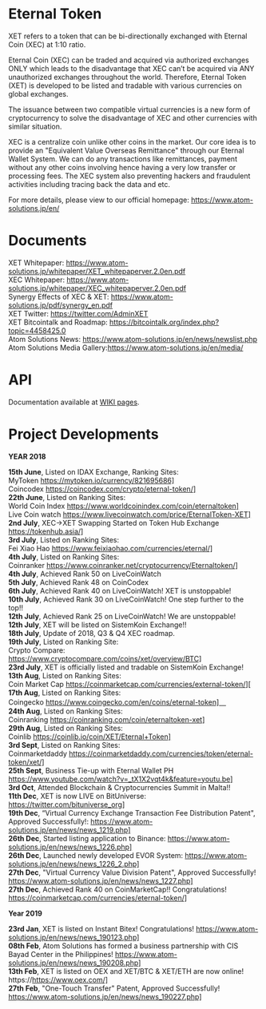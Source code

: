 # Eternal Token

XET refers to a token that can be bi-directionally exchanged with Eternal Coin (XEC) at 1:10 ratio.

Eternal Coin (XEC) can be traded and acquired via authorized exchanges ONLY which leads to the disadvantage that XEC can’t be acquired via ANY unauthorized exchanges throughout the world.
Therefore, Eternal Token (XET) is developed to be listed and tradable with various currencies on global exchanges.

The issuance between two compatible virtual currencies is a new form of cryptocurrency to solve the disadvantage of XEC and other currencies with similar situation.

XEC is a centralize coin unlike other coins in the market. Our core idea is to provide an "Equivalent Value Overseas Remittance" through our Eternal Wallet System. We can do any transactions like remittances, payment without any other coins involving hence having a very low transfer or processing fees. The XEC system also preventing hackers and fraudulent activities including tracing back the data and etc.

For more details, please view to our official homepage: https://www.atom-solutions.jp/en/

# Documents
XET Whitepaper: https://www.atom-solutions.jp/whitepaper/XET_whitepaperver.2.0en.pdf<br/>
XEC Whitepaper: https://www.atom-solutions.jp/whitepaper/XEC_whitepaperver.2.0en.pdf<br/>
Synergy Effects of XEC & XET: https://www.atom-solutions.jp/pdf/synergy_en.pdf<br/>
XET Twitter: https://twitter.com/AdminXET<br/>
XET Bitcointalk and Roadmap: https://bitcointalk.org/index.php?topic=4458425.0<br/>
Atom Solutions News: https://www.atom-solutions.jp/en/news/newslist.php<br/>
Atom Solutions Media Gallery:https://www.atom-solutions.jp/en/media/<br/>

# API

Documentation available at [WIKI pages](https://github.com/atom-solutions/EternalToken/wiki/EternalToken-API).

# Project Developments

**YEAR 2018** <br/>

**15th June**, Listed on IDAX Exchange, Ranking Sites:<br/>
MyToken https://mytoken.io/currency/821695686] <br/>
Coincodex https://coincodex.com/crypto/eternal-token/]<br/>
**22th June**, Listed on Ranking Sites: <br/>
World Coin Index https://www.worldcoinindex.com/coin/eternaltoken]<br/>
Live Coin watch https://www.livecoinwatch.com/price/EternalToken-XET]<br/>
**2nd July**, XEC→XET Swapping Started on Token Hub Exchange https://tokenhub.asia/]<br/>
**3rd July**, Listed on Ranking Sites: <br/>
Fei Xiao Hao https://www.feixiaohao.com/currencies/eternal/]<br/>
**4th July**, Listed on Ranking Sites: <br/>
Coinranker https://www.coinranker.net/cryptocurrency/Eternaltoken/]<br/>
**4th July**, Achieved Rank 50 on LiveCoinWatch<br/>
**5th July**, Achieved Rank 48 on CoinCodex<br/>
**6th July**, Achieved Rank 40 on LiveCoinWatch! XET is unstoppable!<br/>
**10th July**, Achieved Rank 30 on LiveCoinWatch! One step further to the top!!<br/>
**12th July**, Achieved Rank 25 on LiveCoinWatch! We are unstoppable! <br/>
**12th July**, XET will be listed on SistemKoin Exchange!! <br/>
**18th July**, Update of 2018, Q3 & Q4 XEC roadmap. <br/>
**19th July**, Listed on Ranking Site:<br/>
Crypto Compare: https://www.cryptocompare.com/coins/xet/overview/BTC]<br/>
**23rd July**, XET is officially listed and tradable on SistemKoin Exchange!<br/>
**13th Aug**, Listed on Ranking Sites:<br/> 
Coin Market Cap https://coinmarketcap.com/currencies/external-token/][<br/>
**17th Aug**, Listed on Ranking Sites: <br/>
Coingecko https://www.coingecko.com/en/coins/eternal-token]　<br/>
**24th Aug**, Listed on Ranking Sites:<br/>
Coinranking https://coinranking.com/coin/eternaltoken-xet]<br/>
**29th Aug**, Listed on Ranking Sites: <br/>
Coinlib https://coinlib.io/coin/XET/Eternal+Token]<br/>
**3rd Sept**, Listed on Ranking Sites: <br/>
Coinmarketdaddy https://coinmarketdaddy.com/currencies/token/eternal-token/xet/]<br/>
**25th Sept**, Business Tie-up with Eternal Wallet PH https://www.youtube.com/watch?v=_tX1X2vqt4k&feature=youtu.be]<br/>
**3rd Oct**, Attended Blockchain & Cryptocurrencies Summit in Malta!!<br/>
**11th Dec**, XET is now LIVE on BitUniverse: https://twitter.com/bituniverse_org]<br/>
**19th Dec**, “Virtual Currency Exchange Transaction Fee Distribution Patent", Approved Successfully!: https://www.atom-solutions.jp/en/news/news_1219.php]<br/>
**26th Dec**, Started listing application to Binance: https://www.atom-solutions.jp/en/news/news_1226.php]<br/>
**26th Dec**, Launched newly developed EVOR System: https://www.atom-solutions.jp/en/news/news_1226_2.php]<br/>
**27th Dec**, "Virtual Currency Value Division Patent", Approved Successfully! https://www.atom-solutions.jp/en/news/news_1227.php]<br/>
**27th Dec**, Achieved Rank 40 on CoinMarketCap!! Congratulations! https://coinmarketcap.com/currencies/eternal-token/]<br/>

**Year 2019**<br/>

**23rd Jan**, XET is listed on Instant Bitex! Congratulations! https://www.atom-solutions.jp/en/news/news_190123.php]<br/>
**08th Feb**, Atom Solutions has formed a business partnership with CIS Bayad Center in the Philippines! https://www.atom-solutions.jp/en/news/news_190208.php]<br/>
**13th Feb**, XET is listed on OEX and XET/BTC & XET/ETH are now online! https://https://www.oex.com/]<br/>
**27th Feb**, "One-Touch Transfer" Patent, Approved Successfully! https://www.atom-solutions.jp/en/news/news_190227.php]<br/>

